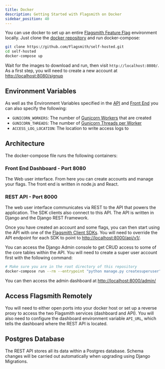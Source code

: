 ```yaml
---
title: Docker
description: Getting Started with Flagsmith on Docker
sidebar_position: 40
---
```


You can use docker to set up an entire [Flagsmith Feature Flag](https://www.flagsmith.com) environment locally. Just
clone the [docker repository](https://github.com/Flagsmith/self-hosted) and run docker-compose:

```bash
git clone https://github.com/Flagsmith/self-hosted.git
cd self-hosted
docker-compose up
```

Wait for the images to download and run, then visit `http://localhost:8080/`. As a first step, you will need to create a
new account at [http://localhost:8080/signup](http://localhost:8080/signup)

## Environment Variables

As well as the Environment Variables specified in the [API](/deployment/locally-api#environment-variables) and
[Front End](/deployment/locally-frontend#environment-variables) you can also specify the
following:

- `GUNICORN_WORKERS`: The number of [Gunicorn Workers](https://docs.gunicorn.org/en/stable/settings.html#workers) that
  are created
- `GUNICORN_THREADS`: The number of
  [Gunicorn Threads per Worker](https://docs.gunicorn.org/en/stable/settings.html#threads)
- `ACCESS_LOG_LOCATION`: The location to write access logs to

## Architecture

The docker-compose file runs the following containers:

### Front End Dashboard - Port 8080

The Web user interface. From here you can create accounts and manage your flags. The front end is written in node.js and
React.

### REST API - Port 8000

The web user interface communicates via REST to the API that powers the application. The SDK clients also connect to
this API. The API is written in Django and the Django REST Framework.

Once you have created an account and some flags, you can then start using the API with one of the
[Flagsmith Client SDKs](https://github.com/Flagsmith?q=client&type=&language=). You will need to override the API
endpoint for each SDK to point to [http://localhost:8000/api/v1/](http://localhost:8000/api/v1/).

You can access the Django Admin console to get CRUD access to some of the core tables within the API. You will need to
create a super user account first with the following command:

```bash
# Make sure you are in the root directory of this repository
docker-compose run --rm --entrypoint "python manage.py createsuperuser" api
```

You can then access the admin dashboard at [http://localhost:8000/admin/](http://localhost:8000/admin/)

## Access Flagsmith Remotely

You will need to either open ports into your docker host or set up a reverse proxy to access the two Flagsmith services
(dashboard and API). You will also need to configure the dashboard environment variable `API_URL`, which tells the
dashboard where the REST API is located.

## Postgres Database

The REST API stores all its data within a Postgres database. Schema changes will be carried out automatically when
upgrading using Django Migrations.
